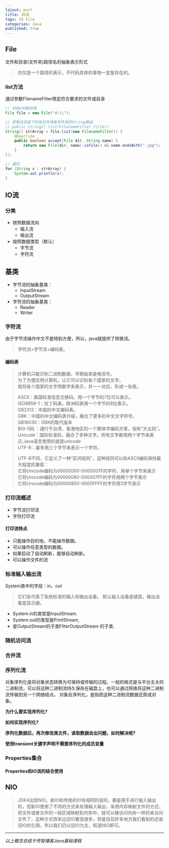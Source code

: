 ```yaml
---  
lajout: post  
title: IO流  
tags: IO File  
categories: Java  
published: true  
---  
```


## File

文件和目录(文件夹)路径名的抽象表示形式

> 仅仅是一个路径的表示，不代码具体的事物一定是存在的。

### list方法

通过参数FilenameFilter限定符合要求的文件或目录

```java
// 封装e判断目录
File file = new File("d:\\");

// 获取该目录下所有文件或者文件夹的String数组
// public String[] list(FilenameFilter filter)
String[] strArray = file.list(new FilenameFilter() {
	@Override
	public boolean accept(File dir, String name) {
		return new File(dir, name).isFile() && name.endsWith(".jpg");
	}
});

// 遍历
for (String s : strArray) {
	System.out.println(s);
}
```

## IO流

### 分类

* 按照数据流向
	- 输入流
	- 输出流
* 按照数据类型（默认）
	- 字节流
	- 字符流

## 基类

* 字节流的抽象基类：
	- InputStream
	- OutputStream
* 字符流的抽象基类：
	- Reader
	- Writer

### 字符流

由于字节流操作中文不是特别方便，所以，java就提供了转换流。

> 字符流=字节流+编码表。

#### 编码表

> 计算机只能识别二进制数据，早期由来是电信号。  
> 为了方便应用计算机，让它可以识别各个国家的文字。  
> 就将各个国家的文字用数字来表示，并一一对应，形成一张表。  
> 
> ASCII：美国标准信息交换码。用一个字节的7位可以表示。  
> ISO8859-1：拉丁码表。欧洲码表用一个字节的8位表示。  
> GB2312：中国的中文编码表。  
> GBK：中国的中文编码表升级，融合了更多的中文文字符号。  
> GB18030：GBK的取代版本  
> BIG-5码 ：通行于台湾、香港地区的一个繁体字编码方案，俗称“大五码”。  
> Unicode：国际标准码，融合了多种文字。所有文字都用两个字节来表示,Java语言使用的就是unicode  
> UTF-8：最多用三个字节来表示一个字符。  
> 
> UTF-8不同，它定义了一种“区间规则”，这种规则可以和ASCII编码保持最大程度的兼容：  
> 它将Unicode编码为00000000-0000007F的字符，用单个字节来表示  
> 它将Unicode编码为00000080-000007FF的字符用两个字节表示  
> 它将Unicode编码为00000800-0000FFFF的字符用3字节表示 


### 打印流概述

* 字节流打印流
* 字符打印流

#### 打印流特点

* 只能操作目的地，不能操作数据。
* 可以操作任意类型的数据。
* 如果启动了自动刷新，能够自动刷新。
* 可以操作文件的流

### 标准输入输出流

System类中的字段：in，out

> 它们各代表了系统标准的输入和输出设备。
> 默认输入设备是键盘，输出设备是显示器。

* System.in的类型是InputStream.
* System.out的类型是PrintStream,
* 是OutputStream的子类FilterOutputStream 的子类.

### 随机访问流

### 合并流

### 序列化流

对象序列化是将对象状态转换为可保持或传输的过程。一般的格式是与平台无关的二进制流，可以将这种二进制流持久保存在磁盘上，也可以通过网络将这种二进制流传输到另一个网络结点。
对象反序列化，是指把这种二进制流数据还原成对象。

**为什么要实现序列化?**

**如何实现序列化?**

**序列化数据后，再次修改类文件，读取数据会出问题，如何解决呢?**

**使用transient关键字声明不需要序列化的成员变量**

### Properties集合

#### Properties和IO流的结合使用

## NIO

> JDK4出现NIO。新IO和传统的IO有相同的目的，都是用于进行输入输出的，但新IO使用了不同的方式来处理输入输出，采用内存映射文件的方式，将文件或者文件的一段区域映射到内存中，就可以像访问内存一样的来访问文件了，这种方式效率比旧IO要高很多，但是目前好多地方我们看到的还是旧IO的引用，所以我们仍以旧IO为主，知道NIO即可。


----------

*以上概念总结于传智播客Java基础课程*